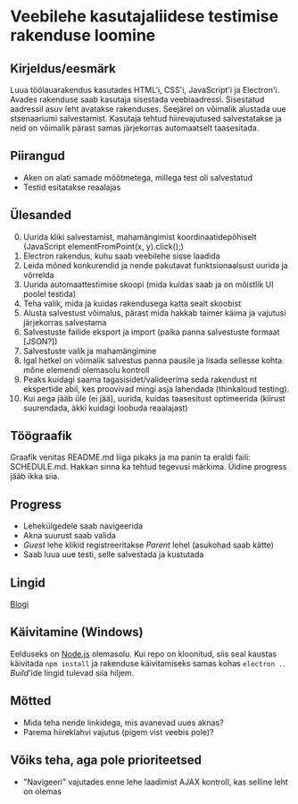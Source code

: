 ﻿# Veebilehe kasutajaliidese testimise rakenduse loomine

## Kirjeldus/eesmärk
Luua töölauarakendus kasutades HTML'i, CSS'i, JavaScript'i ja Electron'i. Avades rakenduse saab kasutaja sisestada veebiaadressi. Sisestatud
aadressil asuv leht avatakse rakenduses. Seejärel on võimalik alustada uue stsenaariumi salvestamist.
Kasutaja tehtud hiirevajutused salvestatakse ja neid on võimalik pärast samas järjekorras automaatselt taasesitada.

## Piirangud
* Aken on alati samade mõõtmetega, millega test oli salvestatud
* Testid esitatakse reaalajas

## Ülesanded
0. Uurida kliki salvestamist, mahamängimist koordinaatidepõhiselt (JavaScript elementFromPoint(x, y).click();)
1. Electron rakendus, kuhu saab veebilehe sisse laadida
2. Leida mõned konkurendid ja nende pakutavat funktsionaalsust uurida ja võrrelda
  1. Uurida automaattestimise skoopi (mida kuidas saab ja on mõistlik UI poolel testida)
  2. Teha valik, mida ja kuidas rakendusega katta sealt skoobist
3. Alusta salvestust võimalus, pärast mida hakkab taimer käima ja vajutusi järjekorras salvestama
4. Salvestuste failide eksport ja import (paika panna salvestuste formaat [JSON?])
5. Salvestuste valik ja mahamängimine
6. Igal hetkel on võimalik salvestus panna pausile ja lisada sellesse kohta mõne elemendi olemasolu kontroll
7. Peaks kuidagi saama tagasisidet/valideerima seda rakendust nt ekspertide abil, kes proovivad mingi asja lahendada (thinkaloud testing).
8. Kui aega jääb üle (ei jää), uurida, kuidas taasesitust optimeerida (kiirust suurendada, äkki kuidagi loobuda reaalajast)

## Töögraafik
Graafik venitas README.md liiga pikaks ja ma panin ta eraldi faili: SCHEDULE.md. Hakkan sinna ka tehtud tegevusi märkima. Üldine progress jääb ikka siia.

## Progress
* Lehekülgedele saab navigeerida
* Akna suurust saab valida
* _Guest_ lehe klikid registreeritakse _Parent_ lehel (asukohad saab kätte)
* Saab luua uue testi, selle salvestada ja kustutada

## Lingid
[Blogi](http://kardo.xyz/b/veebilehestiku-testimine/)

## Käivitamine (Windows)
Eelduseks on [Node.js](https://nodejs.org/en/) olemasolu.
Kui repo on kloonitud, siis seal kaustas käivitada `npm install` ja rakenduse käivitamiseks samas kohas `electron .`.
_Build_'ide lingid tulevad siia hiljem.

## Mõtted
* Mida teha nende linkidega, mis avanevad uues aknas?
* Parema hiireklahvi vajutus (pigem vist veebis pole)?

## Võiks teha, aga pole prioriteetsed
* "Navigeeri" vajutades enne lehe laadimist AJAX kontroll, kas selline leht on olemas
